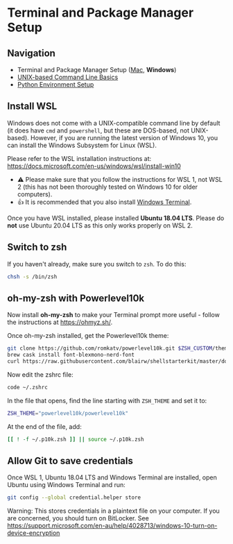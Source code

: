 # Terminal and Package Manager Setup

## Navigation

- Terminal and Package Manager Setup ([Mac](01-terminal-setup-mac.md), **Windows**)
- [UNIX-based Command Line Basics](02-unix-basics.md)
- [Python Environment Setup](03-python-setup.md)

## Install WSL

Windows does not come with a UNIX-compatible command line by default (it does have `cmd` and `powershell`, but these are DOS-based, not UNIX-based). However, if you are running the latest version of Windows 10, you can install the Windows Subsystem for Linux (WSL).

Please refer to the WSL installation instructions at: https://docs.microsoft.com/en-us/windows/wsl/install-win10

- ⚠️ Please make sure that you follow the instructions for WSL 1, not WSL 2 (this has not been thoroughly tested on Windows 10 for older computers).
- 👍 It is recommended that you also install [Windows Terminal](https://www.microsoft.com/en-us/p/windows-terminal/9n0dx20hk701).

Once you have WSL installed, please installed **Ubuntu 18.04 LTS**. Please do **not** use Ubuntu 20.04 LTS as this only works properly on WSL 2.

## Switch to zsh

If you haven't already, make sure you switch to `zsh`. To do this:

```bash
chsh -s /bin/zsh
```

## oh-my-zsh with Powerlevel10k

Now install **oh-my-zsh** to make your Terminal prompt more useful - follow the instructions at https://ohmyz.sh/. 

Once oh-my-zsh installed, get the Powerlevel10k theme:

```bash
git clone https://github.com/romkatv/powerlevel10k.git $ZSH_CUSTOM/themes/powerlevel10k
brew cask install font-blexmono-nerd-font
curl https://raw.githubusercontent.com/blairw/shellstarterkit/master/dot-p10k.zsh -o ~/.p10k.zsh
```

Now edit the zshrc file:

```bash
code ~/.zshrc
```

In the file that opens, find the line starting with `ZSH_THEME` and set it to:

```bash
ZSH_THEME="powerlevel10k/powerlevel10k"
```

At the end of the file, add:

```bash
[[ ! -f ~/.p10k.zsh ]] || source ~/.p10k.zsh
```


## Allow Git to save credentials

Once WSL 1, Ubuntu 18.04 LTS and Windows Terminal are installed, open Ubuntu using Windows Terminal and run:

```bash
git config --global credential.helper store
```

Warning: This stores credentials in a plaintext file on your computer. If you are concerned, you should turn on BitLocker. See https://support.microsoft.com/en-au/help/4028713/windows-10-turn-on-device-encryption